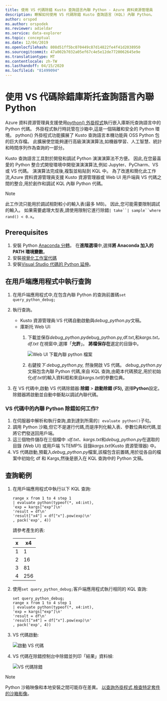 ```yaml
---
title: 使用 VS 代碼除錯 Kusto 查詢語言內聯 Python - Azure 資料資源管理員
description: 瞭解如何使用 VS 代碼除錯 Kusto 查詢語言 (KQL) 內聯 Python。
author: orspod
ms.author: orspodek
ms.reviewer: adieldar
ms.service: data-explorer
ms.topic: conceptual
ms.date: 12/04/2019
ms.openlocfilehash: 808d51ff5bc070449c87d14822fe4f41d2038950
ms.sourcegitcommit: 47a002b7032a05ef67c4e5e12de7720062645e9e
ms.translationtype: MT
ms.contentlocale: zh-TW
ms.lasthandoff: 04/15/2020
ms.locfileid: "81499094"
---
```

# <a name="debug-kusto-query-language-inline-python-using-vs-code"></a>使用 VS 代碼除錯庫斯托查詢語言內聯 Python

Azure 資料資源管理員支援使用[python() 外掛程式](kusto/query/pythonplugin.md)執行嵌入庫斯托查詢語言中的 Python 代碼。 外掛程式執行時託管在沙箱中,這是一個隔離和安全的 Python 環境。 python() 外掛程式功能擴展了 Kusto 查詢語言本機功能與 OSS Python 包的巨大存檔。 此擴展使您能夠運行高級演演演算法,如機器學習、人工智慧、統計和時間序列作為查詢的一部分。

Kusto 查詢語言工具對於開發和調試 Python 演演演算法不方便。 因此,在您最喜愛的 Python 整合式開發環境中開發演演演算法,例如 Jupyter、PyCharm、VS 或 VS 代碼。 演演算法完成後,複製並粘貼到 KQL 中。 為了改進和簡化此工作流,Azure 資料資源管理員支援 Kusto 資源管理器或 Web UI 用戶端與 VS 代碼之間的整合,用於創作和調試 KQL 內聯 Python 代碼。 

> [!NOTE]
> 此工作流只能用於調試相對較小的輸入表(最多 MB)。 因此,您可能需要限制調試的輸入。  如果需要處理大型表,請使用限制它進行除錯`| take``| sample``where rand() < 0.x`。

## <a name="prerequisites"></a>Prerequisites

1. 安裝 Python [Anaconda 分轉](https://www.anaconda.com/distribution/#download-section)。 在**進階選項**中,選擇**將 Anaconda 加入的 PATH 環境變數**。
2. 安裝[視覺化工作室代碼](https://code.visualstudio.com/Download)
3. 安裝[Visual Studio 代碼的 Python 延伸](https://marketplace.visualstudio.com/items?itemName=ms-python.python)。

## <a name="run-your-query-in-your-client-application"></a>在用戶端應用程式中執行查詢

1. 在用戶端應用程式中,在包含內聯 Python 的查詢前置碼`set query_python_debug;`
1. 執行查詢。
    * Kusto 資源管理員:VS 代碼自動啟動與*debug_python.py*文稿。
    * 庫斯托 Web UI: 
        1. 下載並保存*debug_python.py*debug_python.py,df.txt,和*kargs.txt。* *df.txt* 在視窗中,選擇「**允許**」。 **將檔保存在**選定的目錄中。 

            ![Web UI 下載內聯 python 檔案](media/debug-inline-python/webui-inline-python.png)

        1. 右鍵按*下 debug_python.py,* 然後開啟 VS 代碼。 
        *debug_python.py*文稿包含內聯 Python 代碼,來自 KQL 查詢,由範本代碼預定,用於初始化*df.txt*的輸入資料框和來自*kargs.txt*的參數位典。    
            
1. 在 VS 代碼中,啟動 VS 代碼除錯器:**除錯** > **啟動除錯 (F5),** 選擇**Python**設定。 除錯器將啟動並自動中斷點以調試內聯代碼。

### <a name="how-does-inline-python-debugging-in-vs-code-work"></a>VS 代碼中的內聯 Python 除錯如何工作?

1. 在伺服器中解析和執行查詢,直到達到所需的`| evaluate python()`子句。
1. 調用 Python 沙箱,但它不是運行代碼,而是序列化輸入表、參數位典和代碼,並將它們發送回用戶端。
1. 這三個物件儲存在三個檔中 *:df.txt、kargs.txt*和*debug_python.py*在選取的目錄 (Web UI) 或用戶端 %TEMP% 目錄*kargs.txt*(Kusto 資源管理器) 中。
1. VS 代碼啟動,預載入*debug_python.py*檔案,該檔包含前置碼,用於從各自的檔案中初始化 df 和 Kargs,然後是嵌入在 KQL 查詢中的 Python 文稿。

## <a name="query-example"></a>查詢範例

1. 在用戶端應用程式中執行以下 KQL 查詢:

    ```kusto
    range x from 1 to 4 step 1
    | evaluate python(typeof(*, x4:int), 
    'exp = kargs["exp"]\n'
    'result = df\n'
    'result["x4"] = df["x"].pow(exp)\n'
    , pack('exp', 4))
    ```

    請參考產生的表:

    | x  | x4  |
    |---------|---------|
    | 1     |   1      |
    | 2     |   16      |
    | 3     |   81      |
    | 4     |    256     |
    
1. 使用`set query_python_debug;`客戶端應用程式執行相同的 KQL 查詢:

    ```kusto
    set query_python_debug;
    range x from 1 to 4 step 1
    | evaluate python(typeof(*, x4:int), 
    'exp = kargs["exp"]\n'
    'result = df\n'
    'result["x4"] = df["x"].pow(exp)\n'
    , pack('exp', 4))
    ```

1. VS 代碼啟動:

    ![啟動 VS 代碼](media/debug-inline-python/launch-vs-code.png)

1. VS 代碼在除錯控制台中除錯並列印「結果」資料幀:

    ![VS 代碼除錯](media/debug-inline-python/debug-vs-code.png)

> [!NOTE]
> Python 沙箱映像和本地安裝之間可能存在差異。 [以查詢外掛程式,檢查特定套件的沙箱影像](https://github.com/Azure/azure-kusto-analytics-lib/blob/master/Utils/functions/get_modules_version.csl)。

